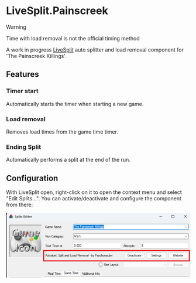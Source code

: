 # LiveSplit.Painscreek

> [!WARNING]
> Time with load removal is not the official timing method


A work in progress [LiveSplit](https://github.com/LiveSplit/LiveSplit) auto splitter and load removal component for 'The Painscreek Killings'.

## Features

### Timer start

Automatically starts the timer when starting a new game.

### Load removal

Removes load times from the game time timer.

### Ending Split

Automatically performs a split at the end of the run.


## Configuration

With LiveSplit open, right-click on it to open the context menu and select "Edit Splits...". You can activate/deactivate and configure the component from there:

![LiveSplit View](./.docs/user-settings.png)
